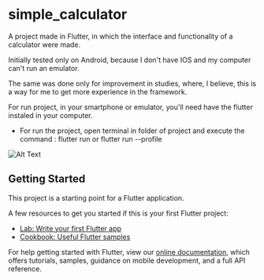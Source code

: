 # simple_calculator
A project made in Flutter, in which the interface and functionality of a calculator were made.

Initially tested only on Android, because I don't have IOS and my computer can't run an emulator.

The same was done only for improvement in studies, where, I believe, this is a way for me to get more experience in the framework.

For run project, in your smartphone or emulator, you'll need have the flutter instaled in your computer.

- For run the project, open terminal in folder of project and execute the command : flutter run or flutter run --profile

![Alt Text](https://https://github.com/xandeft/Simple-Calculator-with-Flutter/blob/master/App.jpg)


## Getting Started

This project is a starting point for a Flutter application.

A few resources to get you started if this is your first Flutter project:

- [Lab: Write your first Flutter app](https://flutter.dev/docs/get-started/codelab)
- [Cookbook: Useful Flutter samples](https://flutter.dev/docs/cookbook)

For help getting started with Flutter, view our
[online documentation](https://flutter.dev/docs), which offers tutorials,
samples, guidance on mobile development, and a full API reference.
